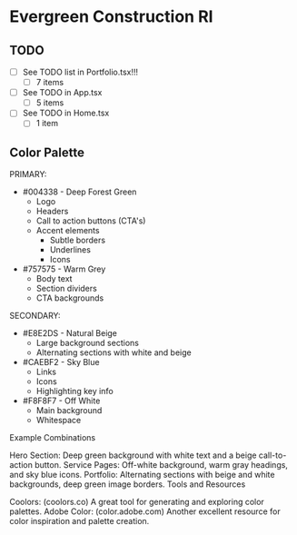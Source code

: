 # Evergreen Construction RI

## TODO

- [ ] See TODO list in Portfolio.tsx!!!
  - [ ] 7 items
- [ ] See TODO in App.tsx
  - [ ] 5 items
- [ ] See TODO in Home.tsx
  - [ ] 1 item

## Color Palette

PRIMARY:

- #004338 - Deep Forest Green
  - Logo
  - Headers
  - Call to action buttons (CTA's)
  - Accent elements
    - Subtle borders
    - Underlines
    - Icons
- #757575 - Warm Grey
  - Body text
  - Section dividers
  - CTA backgrounds

SECONDARY:

- #E8E2DS - Natural Beige
  - Large background sections
  - Alternating sections with white and beige
- #CAEBF2 - Sky Blue
  - Links
  - Icons
  - Highlighting key info
- #F8F8F7 - Off White
  - Main background
  - Whitespace

Example Combinations

Hero Section: Deep green background with white text and a beige call-to-action button.
Service Pages: Off-white background, warm gray headings, and sky blue icons.
Portfolio: Alternating sections with beige and white backgrounds, deep green image borders.
Tools and Resources

Coolors: (coolors.co) A great tool for generating and exploring color palettes.
Adobe Color: (color.adobe.com) Another excellent resource for color inspiration and palette creation.